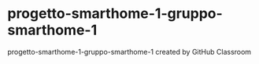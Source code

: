 # progetto-smarthome-1-gruppo-smarthome-1
progetto-smarthome-1-gruppo-smarthome-1 created by GitHub Classroom
